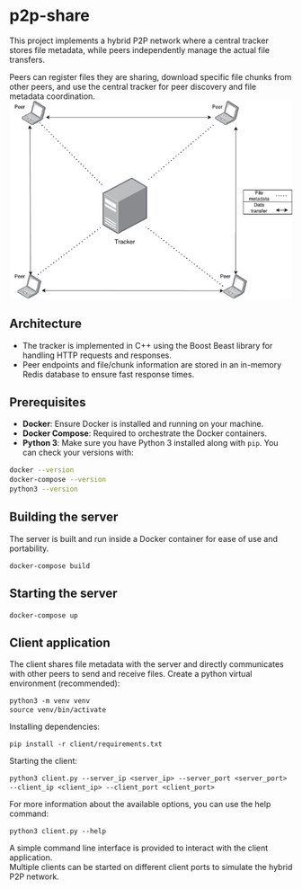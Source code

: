 # p2p-share

This project implements a hybrid P2P network where a central tracker stores file metadata, while peers independently manage the actual file transfers.

Peers can register files they are sharing, download specific file chunks from other peers, and use the central tracker for peer discovery and file metadata coordination.
![Hybrid P2P Architecture](assets/hybrid_p2p_architecture.jpg)
## Architecture
- The tracker is implemented in C++ using the Boost Beast library for handling HTTP requests and responses.  
- Peer endpoints and file/chunk information are stored in an in-memory Redis database to ensure fast response times.
## Prerequisites
- **Docker**: Ensure Docker is installed and running on your machine.
- **Docker Compose**: Required to orchestrate the Docker containers.
- **Python 3**: Make sure you have Python 3 installed along with `pip`.
You can check your versions with:
```bash
docker --version
docker-compose --version
python3 --version
```
## Building the server
The server is built and run inside a Docker container for ease of use and portability.
```
docker-compose build
```
## Starting the server
```
docker-compose up
```
## Client application
The client shares file metadata with the server and directly communicates with other peers to send and receive files.
Create a python virtual environment (recommended):
```
python3 -m venv venv
source venv/bin/activate
```
Installing dependencies:
```
pip install -r client/requirements.txt
```
Starting the client:
```
python3 client.py --server_ip <server_ip> --server_port <server_port> --client_ip <client_ip> --client_port <client_port>
```
For more information about the available options, you can use the help command:
```
python3 client.py --help
```
A simple command line interface is provided to interact with the client application.  
Multiple clients can be started on different client ports to simulate the hybrid P2P network.